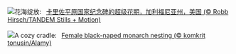 ![](https://www.bing.com/th?id=OHR.CarrizoBloom_ZH-CN7967467357_UHD.jpg&w=1000)花海绽放:&nbsp;&ensp;[卡里佐平原国家纪念碑的超级花期，加利福尼亚州，美国 (© Robb Hirsch/TANDEM Stills + Motion)](https://www.bing.com/th?id=OHR.CarrizoBloom_ZH-CN7967467357_UHD.jpg)
<br><br/>
![](https://www.bing.com/th?id=OHR.NestingMonarch_EN-US2312410271_UHD.jpg&w=1000)A cozy cradle:&nbsp;&ensp;[Female black-naped monarch nesting (© komkrit tonusin/Alamy)](https://www.bing.com/th?id=OHR.NestingMonarch_EN-US2312410271_UHD.jpg)
<br><br/>
